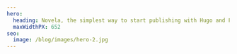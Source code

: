 ```yaml
---
hero:
  heading: Novela, the simplest way to start publishing with Hugo and Forestry.
  maxWidthPX: 652
seo:
  image: /blog/images/hero-2.jpg
---
```

